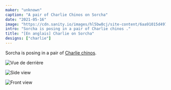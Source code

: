 ```yaml
---
maker: "unknown"
caption: "A pair of Charlie Chinos on Sorcha"
date: "2021-05-16"
image: "https://cdn.sanity.io/images/hl5bw8cj/site-content/6aa91015d49712d1b56cdb3d6d56d04d372f2fab-2000x1331.jpg"
intro: "Sorcha is posing in a pair of Charlie chinos ."
title: "[En anglais] Charlie on Sorcha"
designs: ["charlie"]
---
```


Sorcha is posing in a pair of [Charlie chinos](/designs/charlie/).

![Vue de derrière](https://posts.freesewing.org/uploads/charlie_on_sorcha_back_0ce0ffb9bb.jpg "Vue de derrière")

![Side view](https://posts.freesewing.org/uploads/charlie_on_sorcha_side_736bec4f5a.jpg "Side view")

![Front view](https://posts.freesewing.org/uploads/charlie_on_sorcha_front_a415cd7031.jpg "Front view")
